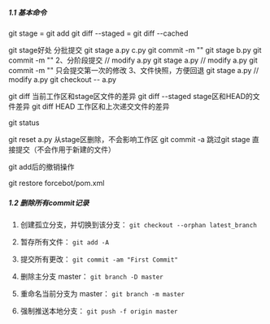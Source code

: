 ##### 1.1 基本命令

git stage  = git add
git diff --staged = git diff --cached

git stage好处
分批提交
git stage a.py c.py
git commit -m ""
git stage b.py
git commit -m ""
2、分阶段提交
// modify a.py
git stage a.py
// modify a.py
git commit -m "" 只会提交第一次的修改
3、文件快照，方便回退
git stage a.py
// modify a.py
git checkout -- a.py

git diff 当前工作区和stage区文件的差异
git diff --staged stage区和HEAD的文件差异
git diff HEAD 工作区和上次递交文件的差异

git status

git reset a.py 从stage区删除，不会影响工作区
git commit -a 跳过git stage  直接提交（不会作用于新建的文件）

git add后的撤销操作

git restore forcebot/pom.xml

##### 1.2 删除所有commit记录

1. 创建孤立分支，并切换到该分支：
`git checkout --orphan latest_branch`

2. 暂存所有文件：
`git add -A`

4. 提交所有更改：
`git commit -am "First Commit"`

5. 删除主分支 master：
`git branch -D master`

6. 重命名当前分支为 master：
`git branch -m master`

7. 强制推送本地分支：
`git push -f origin master`

